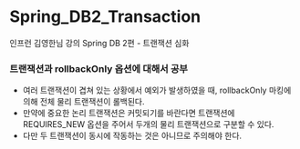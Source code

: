 # Spring_DB2_Transaction
인프런 김영한님 강의 Spring DB 2편 - 트랜잭션 심화

### 트랜잭션과 rollbackOnly 옵션에 대해서 공부
  
* 여러 트랜잭션이 겹쳐 있는 상황에서 예외가 발생하였을 때, rollbackOnly 마킹에 의해 전체 물리 트랜잭션이 롤백된다.
* 만약에 중요한 논리 트랜잭션은 커밋되기를 바란다면 트랜잭션에 REQUIRES_NEW 옵션을 주어서 두개의 물리 트랜잭션으로 구분할 수 있다.
* 다만 두 트랜잭션이 동시에 작동하는 것은 아니므로 주의해야 한다.
